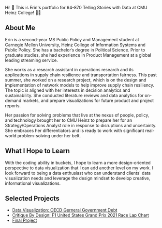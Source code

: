 Hi! 👋 This is Erin's portfolio for 94-870 Telling Stories with Data at CMU Heinz College! 🐕‍🦺

## About Me
Erin is a second-year MS Public Policy and Management student at Carnegie Mellon University, Heinz College of Information Systems and Public Policy. She has a bachelor’s degree in Political Science. Prior to graduate studies, she had experience in Product Management at a global leading streaming service.

She works as a research assistant in operations research and its applications in supply chain resilience and transportation fairness. This past summer, she worked on a research project, which is on the design and implementation of network models to help improve supply chain resiliency. The topic is aligned with her interests in decision analytics and sustainability. She conducted literature reviews and data analytics for on-demand markets, and prepare visualizations for future product and project reports.

Her passion for solving problems that live at the nexus of people, policy, and technology brought her to CMU Heinz to prepare her for an Strategy/Operations Analyst role in response to disruptions and uncertainty. She embraces her differentiators and is ready to work with significant real-world problem-solving under her belt.

## What I Hope to Learn
With the coding ability in buckets, I hope to learn a more design-oriented perspective to data visualization that I can add another level on my work. I look forward to being a data enthusiast who can understand clients' data visualization needs and leverage the design mindset to develop creative, informational visualizations.

## Selected Projects
- [Data Visualization: OECD Gerneral Government Debt](https://err1nn.github.io/portfolio/dataviz1)
- [Critique By Design: F1 United States Grand Prix 2021 Race Lap Chart](https://err1nn.github.io/portfolio/critiquebydesign)
- [Final Project](https://err1nn.github.io/portfolio/finalproject)
